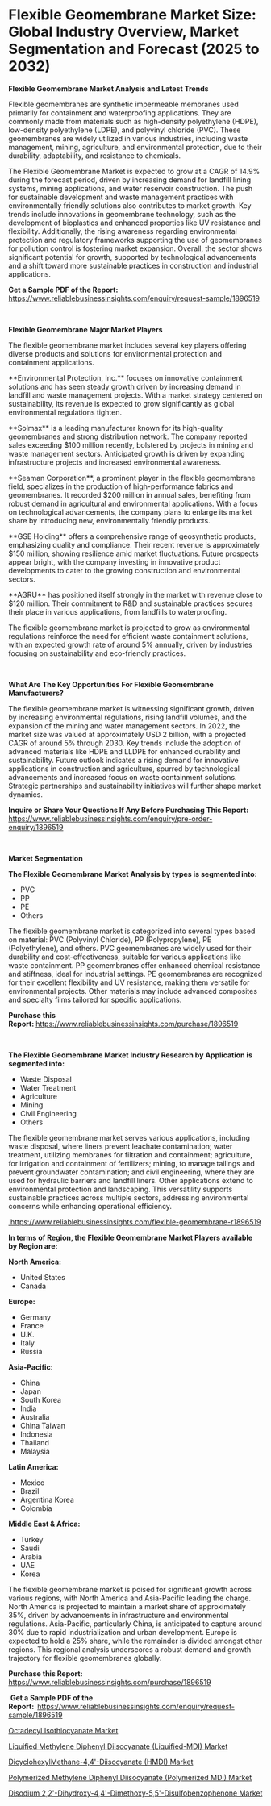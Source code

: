 <p><h1>Flexible Geomembrane Market Size: Global Industry Overview, Market Segmentation and Forecast (2025 to 2032)</h1></p><p><strong>Flexible Geomembrane Market Analysis and Latest Trends</strong></p>
<p><p>Flexible geomembranes are synthetic impermeable membranes used primarily for containment and waterproofing applications. They are commonly made from materials such as high-density polyethylene (HDPE), low-density polyethylene (LDPE), and polyvinyl chloride (PVC). These geomembranes are widely utilized in various industries, including waste management, mining, agriculture, and environmental protection, due to their durability, adaptability, and resistance to chemicals.</p><p>The Flexible Geomembrane Market is expected to grow at a CAGR of 14.9% during the forecast period, driven by increasing demand for landfill lining systems, mining applications, and water reservoir construction. The push for sustainable development and waste management practices with environmentally friendly solutions also contributes to market growth. Key trends include innovations in geomembrane technology, such as the development of bioplastics and enhanced properties like UV resistance and flexibility. Additionally, the rising awareness regarding environmental protection and regulatory frameworks supporting the use of geomembranes for pollution control is fostering market expansion. Overall, the sector shows significant potential for growth, supported by technological advancements and a shift toward more sustainable practices in construction and industrial applications.</p></p>
<p><strong>Get a Sample PDF of the Report:&nbsp;</strong> <a href="https://www.reliablebusinessinsights.com/enquiry/request-sample/1896519?utm_campaign=950&utm_medium=2&utm_source=Github&utm_content=ia&utm_term=03042025&utm_id=flexible-geomembrane">https://www.reliablebusinessinsights.com/enquiry/request-sample/1896519</a></p>
<p>&nbsp;</p>
<p><strong>Flexible Geomembrane Major Market Players</strong></p>
<p><p>The flexible geomembrane market includes several key players offering diverse products and solutions for environmental protection and containment applications. </p><p>**Environmental Protection, Inc.** focuses on innovative containment solutions and has seen steady growth driven by increasing demand in landfill and waste management projects. With a market strategy centered on sustainability, its revenue is expected to grow significantly as global environmental regulations tighten.</p><p>**Solmax** is a leading manufacturer known for its high-quality geomembranes and strong distribution network. The company reported sales exceeding $100 million recently, bolstered by projects in mining and waste management sectors. Anticipated growth is driven by expanding infrastructure projects and increased environmental awareness.</p><p>**Seaman Corporation**, a prominent player in the flexible geomembrane field, specializes in the production of high-performance fabrics and geomembranes. It recorded $200 million in annual sales, benefiting from robust demand in agricultural and environmental applications. With a focus on technological advancements, the company plans to enlarge its market share by introducing new, environmentally friendly products.</p><p>**GSE Holding** offers a comprehensive range of geosynthetic products, emphasizing quality and compliance. Their recent revenue is approximately $150 million, showing resilience amid market fluctuations. Future prospects appear bright, with the company investing in innovative product developments to cater to the growing construction and environmental sectors.</p><p>**AGRU** has positioned itself strongly in the market with revenue close to $120 million. Their commitment to R&D and sustainable practices secures their place in various applications, from landfills to waterproofing.</p><p>The flexible geomembrane market is projected to grow as environmental regulations reinforce the need for efficient waste containment solutions, with an expected growth rate of around 5% annually, driven by industries focusing on sustainability and eco-friendly practices.</p></p>
<p>&nbsp;</p>
<p><strong>What Are The Key Opportunities For Flexible Geomembrane Manufacturers?</strong></p>
<p><p>The flexible geomembrane market is witnessing significant growth, driven by increasing environmental regulations, rising landfill volumes, and the expansion of the mining and water management sectors. In 2022, the market size was valued at approximately USD 2 billion, with a projected CAGR of around 5% through 2030. Key trends include the adoption of advanced materials like HDPE and LLDPE for enhanced durability and sustainability. Future outlook indicates a rising demand for innovative applications in construction and agriculture, spurred by technological advancements and increased focus on waste containment solutions. Strategic partnerships and sustainability initiatives will further shape market dynamics.</p></p>
<p><strong>Inquire or Share Your Questions If Any Before Purchasing This Report:</strong> <a href="https://www.reliablebusinessinsights.com/enquiry/pre-order-enquiry/1896519?utm_campaign=950&utm_medium=2&utm_source=Github&utm_content=ia&utm_term=03042025&utm_id=flexible-geomembrane">https://www.reliablebusinessinsights.com/enquiry/pre-order-enquiry/1896519</a></p>
<p>&nbsp;</p>
<p><strong>Market Segmentation</strong></p>
<p><strong>The Flexible Geomembrane Market Analysis by types is segmented into:</strong></p>
<p><ul><li>PVC</li><li>PP</li><li>PE</li><li>Others</li></ul></p>
<p><p>The flexible geomembrane market is categorized into several types based on material: PVC (Polyvinyl Chloride), PP (Polypropylene), PE (Polyethylene), and others. PVC geomembranes are widely used for their durability and cost-effectiveness, suitable for various applications like waste containment. PP geomembranes offer enhanced chemical resistance and stiffness, ideal for industrial settings. PE geomembranes are recognized for their excellent flexibility and UV resistance, making them versatile for environmental projects. Other materials may include advanced composites and specialty films tailored for specific applications.</p></p>
<p><strong>Purchase this Report:&nbsp;</strong><a href="https://www.reliablebusinessinsights.com/purchase/1896519?utm_campaign=950&utm_medium=2&utm_source=Github&utm_content=ia&utm_term=03042025&utm_id=flexible-geomembrane">https://www.reliablebusinessinsights.com/purchase/1896519</a></p>
<p>&nbsp;</p>
<p><strong>The Flexible Geomembrane Market Industry Research by Application is segmented into:</strong></p>
<p><ul><li>Waste Disposal</li><li>Water Treatment</li><li>Agriculture</li><li>Mining</li><li>Civil Engineering</li><li>Others</li></ul></p>
<p><p>The flexible geomembrane market serves various applications, including waste disposal, where liners prevent leachate contamination; water treatment, utilizing membranes for filtration and containment; agriculture, for irrigation and containment of fertilizers; mining, to manage tailings and prevent groundwater contamination; and civil engineering, where they are used for hydraulic barriers and landfill liners. Other applications extend to environmental protection and landscaping. This versatility supports sustainable practices across multiple sectors, addressing environmental concerns while enhancing operational efficiency.</p></p>
<p><a href="https://www.reliablebusinessinsights.com/flexible-geomembrane-r1896519?utm_campaign=950&utm_medium=2&utm_source=Github&utm_content=ia&utm_term=03042025&utm_id=flexible-geomembrane">&nbsp;https://www.reliablebusinessinsights.com/flexible-geomembrane-r1896519</a></p>
<p><strong>In terms of Region, the Flexible Geomembrane Market Players available by Region are:</strong></p>
<p>
    <p> <strong> North America: </strong>
        <ul>
            <li>United States</li>
            <li>Canada</li>
        </ul>
        </p> 
    <p> <strong> Europe: </strong>
        <ul>
            <li>Germany</li>
            <li>France</li>
            <li>U.K.</li>
            <li>Italy</li>
            <li>Russia</li>
        </ul>
        </p> 
    <p> <strong> Asia-Pacific: </strong>
        <ul>
            <li>China</li>
            <li>Japan</li>
            <li>South Korea</li>
            <li>India</li>
            <li>Australia</li>
            <li>China Taiwan</li>
            <li>Indonesia</li>
            <li>Thailand</li>
            <li>Malaysia</li>
        </ul>
        </p> 
    <p> <strong> Latin America: </strong>
        <ul>
            <li>Mexico</li>
            <li>Brazil</li>
            <li>Argentina Korea</li>
            <li>Colombia</li>
        </ul>
        </p> 
    <p> <strong> Middle East & Africa: </strong>
        <ul>
            <li>Turkey</li>
            <li>Saudi</li>
            <li>Arabia</li>
            <li>UAE</li>
            <li>Korea</li>
        </ul>
    </p>
    </p>
<p><p>The flexible geomembrane market is poised for significant growth across various regions, with North America and Asia-Pacific leading the charge. North America is projected to maintain a market share of approximately 35%, driven by advancements in infrastructure and environmental regulations. Asia-Pacific, particularly China, is anticipated to capture around 30% due to rapid industrialization and urban development. Europe is expected to hold a 25% share, while the remainder is divided amongst other regions. This regional analysis underscores a robust demand and growth trajectory for flexible geomembranes globally.</p></p>
<p><strong>Purchase this Report: </strong><a href="https://www.reliablebusinessinsights.com/purchase/1896519?utm_campaign=950&utm_medium=2&utm_source=Github&utm_content=ia&utm_term=03042025&utm_id=flexible-geomembrane">https://www.reliablebusinessinsights.com/purchase/1896519</a></p>
<p>&nbsp;<strong>Get a Sample PDF of the Report:&nbsp;&nbsp;</strong><a href="https://www.reliablebusinessinsights.com/enquiry/request-sample/1896519?utm_campaign=950&utm_medium=2&utm_source=Github&utm_content=ia&utm_term=03042025&utm_id=flexible-geomembrane">https://www.reliablebusinessinsights.com/enquiry/request-sample/1896519</a></p>
<p><strong></strong></p>
<p><p><a href="https://github.com/aarajlyre/Market-Research-Report-List-1/blob/main/octadecyl-isothiocyanate-market.md?utm_campaign=950&utm_medium=2&utm_source=Github&utm_content=ia&utm_term=03042025&utm_id=flexible-geomembrane">Octadecyl Isothiocyanate Market</a></p><p><a href="https://github.com/fendtdjunawo/Market-Research-Report-List-1/blob/main/liquified-methylene-diphenyl-diisocyanate-liquified-mdi-market.md?utm_campaign=950&utm_medium=2&utm_source=Github&utm_content=ia&utm_term=03042025&utm_id=flexible-geomembrane">Liquified Methylene Diphenyl Diisocyanate (Liquified-MDI) Market</a></p><p><a href="https://github.com/palenjeppecd/Market-Research-Report-List-1/blob/main/dicyclohexylmethane-44-diisocyanate-hmdi-market.md?utm_campaign=950&utm_medium=2&utm_source=Github&utm_content=ia&utm_term=03042025&utm_id=flexible-geomembrane">DicyclohexylMethane-4,4'-Diisocyanate (HMDI) Market</a></p><p><a href="https://github.com/danzopachllq/Market-Research-Report-List-1/blob/main/polymerized-methylene-diphenyl-diisocyanate-polymerized-mdi-market.md?utm_campaign=950&utm_medium=2&utm_source=Github&utm_content=ia&utm_term=03042025&utm_id=flexible-geomembrane">Polymerized Methylene Diphenyl Diisocyanate (Polymerized MDI) Market</a></p><p><a href="https://github.com/raaschadonle/Market-Research-Report-List-1/blob/main/disodium-22-dihydroxy-44-dimethoxy-55-disulfobenzophenone-market.md?utm_campaign=950&utm_medium=2&utm_source=Github&utm_content=ia&utm_term=03042025&utm_id=flexible-geomembrane">Disodium 2,2'-Dihydroxy-4,4'-Dimethoxy-5,5'-Disulfobenzophenone Market</a></p></p>